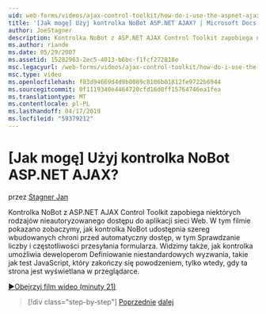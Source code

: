 ```yaml
---
uid: web-forms/videos/ajax-control-toolkit/how-do-i-use-the-aspnet-ajax-nobot-control
title: '[Jak mogę] Użyj kontrolka NoBot ASP.NET AJAX? | Microsoft Docs'
author: JoeStagner
description: Kontrolka NoBot z ASP.NET AJAX Control Toolkit zapobiega niektórych rodzajów nieautoryzowanego dostępu do aplikacji sieci Web. W tym filmie pokazano widzimy, jak...
ms.author: riande
ms.date: 05/29/2007
ms.assetid: 15282963-2ec5-4013-b6bc-f1fcf272818e
msc.legacyurl: /web-forms/videos/ajax-control-toolkit/how-do-i-use-the-aspnet-ajax-nobot-control
msc.type: video
ms.openlocfilehash: f03d94669d4d9b0089c8106b01812fe9722b6944
ms.sourcegitcommit: 0f1119340e4464720cfd16d0ff15764746ea1fea
ms.translationtype: MT
ms.contentlocale: pl-PL
ms.lasthandoff: 04/17/2019
ms.locfileid: "59379212"
---
```

# <a name="how-do-i-use-the-aspnet-ajax-nobot-control"></a>[Jak mogę] Użyj kontrolka NoBot ASP.NET AJAX?

przez [Stagner Jan](https://github.com/JoeStagner)

Kontrolka NoBot z ASP.NET AJAX Control Toolkit zapobiega niektórych rodzajów nieautoryzowanego dostępu do aplikacji sieci Web. W tym filmie pokazano zobaczymy, jak kontrolka NoBot udostępnia szereg wbudowanych chroni przed automatyczny dostęp, w tym Sprawdzanie liczby i częstotliwości przesyłania formularza. Widzimy także, jak kontrolka umożliwia deweloperom Definiowanie niestandardowych wyzwania, takie jak test JavaScript, który zakończy się powodzeniem, tylko wtedy, gdy ta strona jest wyświetlana w przeglądarce.

[&#9654;Obejrzyj film wideo (minuty 21)](https://channel9.msdn.com/Blogs/ASP-NET-Site-Videos/how-do-i-use-the-aspnet-ajax-nobot-control)

> [!div class="step-by-step"]
> [Poprzednie](how-do-i-use-the-aspnet-ajax-mutuallyexclusive-checkbox-extender.md)
> [dalej](how-do-i-use-the-aspnet-ajax-listsearch-extender.md)

